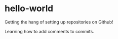 # hello-world
Getting the hang of setting up repositories on Github!

Learning how to add comments to commits. 
